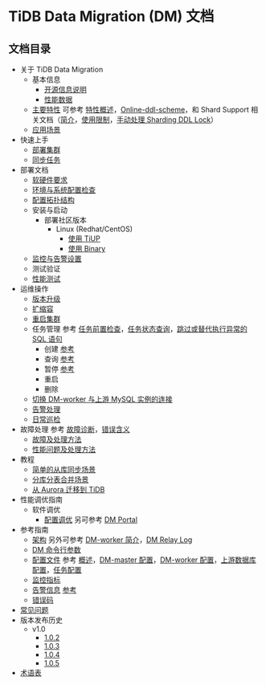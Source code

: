 # TiDB Data Migration (DM) 文档

<!-- markdownlint-disable MD007 -->
<!-- markdownlint-disable MD032 -->

## 文档目录

+ 关于 TiDB Data Migration
  + 基本信息
    - [开源信息说明](licensing.md)
    - [性能数据](performance.md)
  - [主要特性](key-features.md)  可参考 [特性概述](feature-overview.md)，[Online-ddl-scheme](feature-online-ddl-scheme.md)，和 Shard Support 相关文档（[简介](feature-shard-merge.md)，[使用限制](feature-shard-merge.md#使用限制)，[手动处理 Sharding DDL Lock](feature-manually-handling-sharding-ddl-locks.md)）
  - [应用场景](scenarios.md)
+ 快速上手
  - [部署集群](quick-start-with-dm.md)
  - [同步任务](replicate-data-using-dm.md)
+ 部署文档
  - [软硬件要求](hardware-and-software-requirements.md)
  - [环境与系统配置检查](system-configuration-check.md)
  - [配置拓扑结构](configure-topology.md)
  + 安装与启动
    + 部署社区版本
      + Linux (Redhat/CentOS)
        - [使用 TiUP](deploy-a-dm-cluster-using-tiup.md)
        - [使用 Binary](deploy-a-dm-cluster-using-binary.md)
  + [监控与告警设置](monitor-a-dm-cluster.md)
  + 测试验证
  + [性能测试](benchmark-v1.0-ga.md)
+ 运维操作
  - [版本升级](dm-upgrade.md)
  - [扩缩容](scale-a-dm-cluster.md)
  - [重启集群](cluster-operations.md#重启集群组件)
  + 任务管理 参考 [任务前置检查](precheck.md)，[任务状态查询](query-status.md)，[跳过或替代执行异常的 SQL 语句](skip-or-replace-abnormal-sql-statements.md)
    - 创建 [参考](manage-replication-tasks.md##创建数据同步任务)
    - 查询 [参考](manage-replication-tasks.md#查询数据同步任务状态)
    - 暂停 [参考](manage-replication-tasks.md#暂停数据同步任务)
    - 重启
    - 删除
  - [切换 DM-worker 与上游 MySQL 实例的连接](usage-scenario-master-slave-switch.md)
  - [告警处理](handle-alerts.md)
  - [日常巡检](daily-check.md)
+ 故障处理 参考 [故障诊断](troubleshoot-dm.md)，[错误含义](error-system.md)
  - [故障及处理方法](error-handling.md)
  - [性能问题及处理方法](handle-performance-issues.md)
+ 教程
  - [简单的从库同步场景](usage-scenario-simple-replication.md)
  - [分库分表合并场景](usage-scenario-shard-merge.md)
  - [从 Aurora 迁移到 TiDB](migrate-from-mysql-aurora.md)
+ 性能调优指南
  + 软件调优
    - [配置调优](tune-configuration.md) 另可参考 [DM Portal](dm-portal.md)
+ 参考指南
  - [架构](overview.md#dm-架构) 另外可参考 [DM-worker 简介](dm-worker-intro.md)，[DM Relay Log](relay-log.md)
  - [DM 命令行参数](command-line-flags.md)
  - [配置文件](configuration-file.md) 参考 [概述](config-overview.md)，[DM-master 配置](dm-master-configuration-file.md)，[DM-worker 配置](dm-worker-configuration-file.md)，[上游数据库配置](source-configuration-file.md)，[任务配置](task-configuration-file.md)
  - [监控指标](monitor-a-dm-cluster.md)
  - [告警信息](alert-rules.md) [参考](monitor-a-dm-cluster.md)
  - [错误码](error-codes.md)
+ [常见问题](faq.md)
+ 版本发布历史
  + v1.0
    - [1.0.2](releases/1.0.2.md)
    - [1.0.3](releases/1.0.3.md)
    - [1.0.4](releases/1.0.4.md)
    - [1.0.5](releases/1.0.5.md)
+ [术语表](glossary.md)
